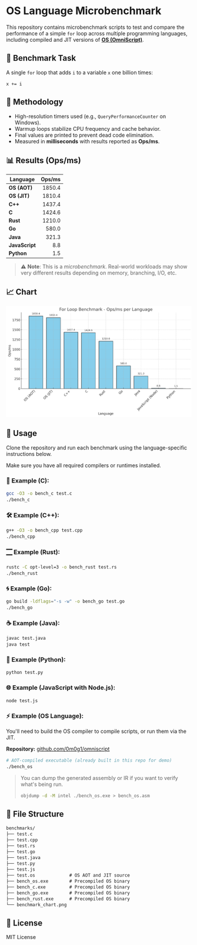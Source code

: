 # OS Language Microbenchmark

This repository contains microbenchmark scripts to test and compare the performance of a simple `for` loop across multiple programming languages, including compiled and JIT versions of **[OS (OmniScript)](https://github.com/0m0g1/omniscript)**.

## 🔬 Benchmark Task

A single `for` loop that adds `i` to a variable `x` one billion times:

```text
x += i
```

## 🧪 Methodology

* High-resolution timers used (e.g., `QueryPerformanceCounter` on Windows).
* Warmup loops stabilize CPU frequency and cache behavior.
* Final values are printed to prevent dead code elimination.
* Measured in **milliseconds** with results reported as **Ops/ms**.

## 📊 Results (Ops/ms)

| Language       | Ops/ms |
| -------------- | -----: |
| **OS (AOT)**   | 1850.4 |
| **OS (JIT)**   | 1810.4 |
| **C++**        | 1437.4 |
| **C**          | 1424.6 |
| **Rust**       | 1210.0 |
| **Go**         |  580.0 |
| **Java**       |  321.3 |
| **JavaScript** |    8.8 |
| **Python**     |    1.5 |

> ⚠️ **Note**: This is a *microbenchmark*. Real-world workloads may show very different results depending on memory, branching, I/O, etc.

## 📈 Chart

![For Loop Benchmark Chart](benchmark_chart.png)

## 🚀 Usage

Clone the repository and run each benchmark using the language-specific instructions below.

Make sure you have all required compilers or runtimes installed.

### 🔧 Example (C):

```bash
gcc -O3 -o bench_c test.c
./bench_c
```

### 🛠️ Example (C++):

```bash
g++ -O3 -o bench_cpp test.cpp
./bench_cpp
```

### 🮀 Example (Rust):

```bash
rustc -C opt-level=3 -o bench_rust test.rs
./bench_rust
```

### 🌀 Example (Go):

```bash
go build -ldflags="-s -w" -o bench_go test.go
./bench_go
```

### ☕ Example (Java):

```bash
javac test.java
java test
```

### 🧠 Example (Python):

```bash
python test.py
```

### 🌐 Example (JavaScript with Node.js):

```bash
node test.js
```

### ⚡ Example (OS Language):

You'll need to build the OS compiler to compile scripts, or run them via the JIT.

**Repository:** [github.com/0m0g1/omniscript](https://github.com/0m0g1/omniscript)

```bash
# AOT-compiled executable (already built in this repo for demo)
./bench_os
```

> You can dump the generated assembly or IR if you want to verify what's being run.
> ```bash
> objdump -d -M intel ./bench_os.exe > bench_os.asm
> ```

## 📁 File Structure

```
benchmarks/
├── test.c
├── test.cpp
├── test.rs
├── test.go
├── test.java
├── test.py
├── test.js
├── test.os             # OS AOT and JIT source
├── bench_os.exe        # Precompiled OS binary
├── bench_c.exe         # Precompiled OS binary
├── bench_go.exe        # Precompiled OS binary
├── bench_rust.exe      # Precompiled OS binary
└── benchmark_chart.png
```

## 📜 License

MIT License
